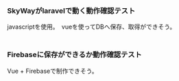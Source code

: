 ### SkyWayがlaravelで動く動作確認テスト  
javascriptを使用。　vueを使ってDBへ保存、取得ができそう。  
　
### Firebaseに保存ができるか動作確認テスト  
Vue + Firebaseで制作できそう。  
